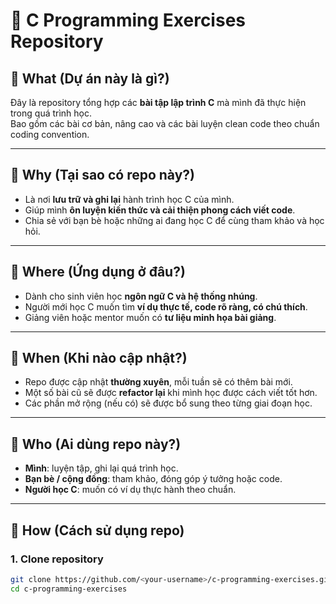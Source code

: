# 🧠 C Programming Exercises Repository

## 📌 What (Dự án này là gì?)
Đây là repository tổng hợp các **bài tập lập trình C** mà mình đã thực hiện trong quá trình học.  
Bao gồm các bài cơ bản, nâng cao và các bài luyện clean code theo chuẩn coding convention.

---

## 📌 Why (Tại sao có repo này?)
- Là nơi **lưu trữ và ghi lại** hành trình học C của mình.  
- Giúp mình **ôn luyện kiến thức và cải thiện phong cách viết code**.  
- Chia sẻ với bạn bè hoặc những ai đang học C để cùng tham khảo và học hỏi.

---

## 📌 Where (Ứng dụng ở đâu?)
- Dành cho sinh viên học **ngôn ngữ C và hệ thống nhúng**.  
- Người mới học C muốn tìm **ví dụ thực tế, code rõ ràng, có chú thích**.  
- Giảng viên hoặc mentor muốn có **tư liệu minh họa bài giảng**.

---

## 📌 When (Khi nào cập nhật?)
- Repo được cập nhật **thường xuyên**, mỗi tuần sẽ có thêm bài mới.  
- Một số bài cũ sẽ được **refactor lại** khi mình học được cách viết tốt hơn.  
- Các phần mở rộng (nếu có) sẽ được bổ sung theo từng giai đoạn học.

---

## 📌 Who (Ai dùng repo này?)
- **Mình**: luyện tập, ghi lại quá trình học.  
- **Bạn bè / cộng đồng**: tham khảo, đóng góp ý tưởng hoặc code.  
- **Người học C**: muốn có ví dụ thực hành theo chuẩn.

---

## 📌 How (Cách sử dụng repo)
### 1. Clone repository
```bash
git clone https://github.com/<your-username>/c-programming-exercises.git
cd c-programming-exercises
